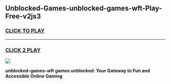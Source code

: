 
## Unblocked-Games-unblocked-games-wft-Play-Free-v2js3
<h3>
<a href="https://premium76.site?title=unblocked-games-wft&ref=18A">CLICK TO PLAY</a></h3>
<hr>

<h3>
<a href="https://premium76.site?title=unblocked-games-wft&ref=18A">CLICK 2 PLAY</a>
  
</h3>

<a href="https://premium76.site?title=unblocked-games-wft&ref=18A"><img src="https://clearcache.store/games.png"></a>


**unblocked-games-wft games unblocked: Your Gateway to Fun and Accessible Online Gaming**
